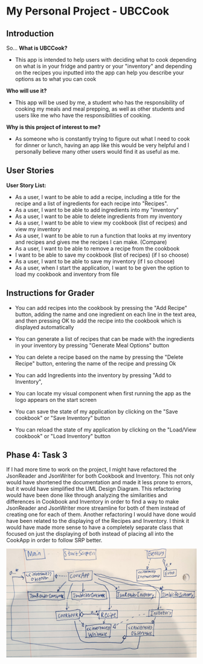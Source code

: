 # My Personal Project - UBCCook

## Introduction

So...
**What is UBCCook?**

- This app is intended to help users with deciding what to cook depending on what is in your
  fridge and pantry or your "inventory" and depending on the recipes you inputted into
  the app can help you describe your options as to what you can cook

**Who will use it?**

- This app will be used by me, a student who has the responsibility of cooking my meals and meal prepping,
  as well as other students and users like me who have the responsibilities of cooking.

**Why is this project of interest to me?**

- As someone who is constantly trying to figure out what I need to cook for dinner or lunch, having an app
  like this would be very helpful and I personally believe many other users would find it as useful as me.

## User Stories
**User Story List:**
- As a user, I want to be able to add a recipe, including a title for the recipe and a list of ingredients
  for each recipe into "Recipes". 
- As a user, I want to be able to add ingredients into my "inventory"
- As a user, I want to be able to delete ingredients from my inventory
- As a user, I want to be able to view my cookbook (list of recipes) and view my inventory
- As a user, I want to be able to run a function that looks at my inventory and recipes and gives me the recipes I
  can make. (Compare)
- As a user, I want to be able to remove a recipe from the cookbook
- I want to be able to save my cookbook (list of recipes) (if I so choose)
- As a user, I want to be able to save my inventory (if I so choose)
- As a user, when I start the application, I want to be given the option to load my cookbook and inventory from file

## Instructions for Grader
- You can add recipes into the cookbook by pressing the "Add Recipe" button, adding the name and one ingredient
  on each line in the text area, and then pressing OK to add the recipe into the cookbook which is displayed
  automatically

- You can generate a list of recipes that can be made with the ingredients in your inventory by pressing "Generate Meal
  Options" button

- You can delete a recipe based on the name by pressing the "Delete Recipe" button, entering the name of the recipe
  and pressing Ok

- You can add Ingredients into the inventory by pressing "Add to Inventory", 
- You can locate my visual component when first running the app as the logo appears on the start screen
- You can save the state of my application by clicking on the "Save cookbook" or "Save Inventory" button
- You can reload the state of my application by clicking on the "Load/View cookbook" or "Load Inventory" button

## Phase 4: Task 3

If I had more time to work on the project, I might have refactored the JsonReader and JsonWriter for both 
Cookbook and Inventory. This not only would have shortened the documentation and made it less prone to errors, 
but it would have simplified the UML Design Diagram. This refactoring would have been done like through analyzing the 
similarities and differences in Cookbook and Inventory in order to find a way to make JsonReader and JsonWriter more 
streamline for both of them instead of creating one for each of them. Another refactoring I would have done would have
been related to the displaying of the Recipes and Inventory. I think it would have made more sense to have a completely
separate class that focused on just the displaying of both instead of placing all into the CookApp in order to follow
SRP better. 

![UML_Design_Diagram.jpg](UML_Design_Diagram.jpg)